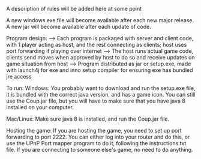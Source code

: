 A description of rules will be added here at some point



A new windows exe file will become available after each new major release. A new jar will become available after
each update of code.


Program design:
--> Each program is packaged with server and client code, with 1 player acting as host, and the rest
connecting as clients; host uses port forwarding if playing over internet
--> The host runs actual game code, clients send moves when approved by host to do so and receive updates on
game situation from host
--> Program distributed as jar or setup.exe, made with launch4j for exe and inno setup compiler
for ensuring exe has bundled jre access

To run:
Windows:
You probably want to download and run the setup.exe file, it is bundled with the correct java version, and 
has a game icon. You can still use the Coup.jar file, but you will have to make sure that you have java 8
installed on your computer.

Mac/Linux:
Make sure java 8 is installed, and run the Coup.jar file.

Hosting the game:
If you are hosting the game, you need to set up port forwarding to port 2222. You can either log into your router and do this,
or use the UPnP Port mapper program to do it, following the instructions.txt file.
If you are connecting to someone else's game, no need to do anything.